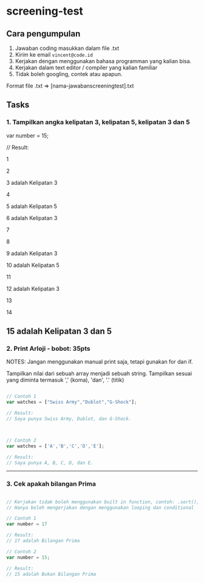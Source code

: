 # screening-test

## Cara pengumpulan

1. Jawaban coding masukkan dalam file .txt
2. Kirim ke email `vincent@code.id`
3. Kerjakan dengan menggunakan bahasa programman yang kalian bisa.
4. Kerjakan dalam text editor / compiler yang kalian familiar
5. Tidak boleh googling, contek atau apapun.

Format file .txt => [nama-jawabanscreeningtest].txt

## Tasks

### 1. Tampilkan angka kelipatan 3, kelipatan 5, kelipatan 3 dan 5

var number = 15;

// Result: 

1 

2 

3 adalah Kelipatan 3

4

5 adalah Kelipatan 5

6 adalah Kelipatan 3

7

8

9 adalah Kelipatan 3

10 adalah Kelipatan 5

11

12 adalah Kelipatan 3

13

14

15 adalah Kelipatan 3 dan 5
---

### 2. Print Arloji - bobot: 35pts

NOTES: Jangan menggunakan manual print saja, tetapi gunakan for dan if.

Tampilkan nilai dari sebuah array menjadi sebuah string. Tampilkan sesuai yang diminta termasuk ',' (koma), 'dan', '.' (titik)

```js

// Contoh 1
var watches = ["Swiss Army","Dublot","G-Shock"];

// Result:
// Saya punya Swiss Army, Dublot, dan G-Shock.



// Contoh 2
var watches = ['A','B','C','D','E'];

// Result:
// Saya punya A, B, C, D, dan E.
```

---

### 3. Cek apakah bilangan Prima

```js

// Kerjakan tidak boleh menggunakan built in function, contoh: .sort(), max, dst
// Hanya boleh mengerjakan dengan menggunakan looping dan conditional

// Contoh 1
var number = 17

// Result:
// 17 adalah Bilangan Prima

// Contoh 2
var number = 15;

// Result:
// 15 adalah Bukan Bilangan Prima
```
